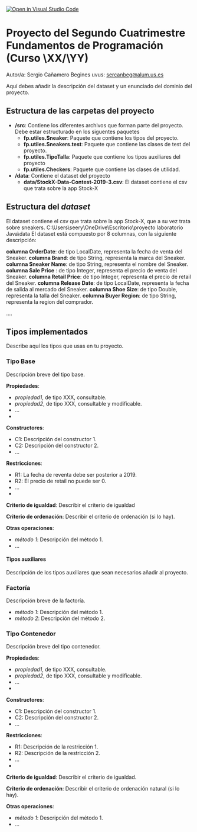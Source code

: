 [![Open in Visual Studio Code](https://classroom.github.com/assets/open-in-vscode-f059dc9a6f8d3a56e377f745f24479a46679e63a5d9fe6f495e02850cd0d8118.svg)](https://classroom.github.com/online_ide?assignment_repo_id=7250281&assignment_repo_type=AssignmentRepo)
# Proyecto del Segundo Cuatrimestre Fundamentos de Programación (Curso  \XX\/\YY\)
Autor/a: Sergio Cañamero Begines   uvus: sercanbeg@alum.us.es

Aquí debes añadir la descripción del dataset y un enunciado del dominio del proyecto.


## Estructura de las carpetas del proyecto

* **/src**: Contiene los diferentes archivos que forman parte del proyecto. Debe estar estructurado en los siguentes paquetes
  * **fp.utiles.Sneaker**: Paquete que contiene los tipos del proyecto.
  * **fp.utiles.Sneakers.test**: Paquete que contiene las clases de test del proyecto.
  * **fp.utiles.TipoTalla**: Paquete que contiene los tipos auxiliares del proyecto
  * **fp.utiles.Checkers**:  Paquete que contiene las clases de utilidad. 
* **/data**: Contiene el dataset del proyecto
    * **data/StockX-Data-Contest-2019-3.csv**: El dataset contiene el csv que trata sobre la app Stock-X
    
    
## Estructura del *dataset*

El dataset contiene el csv que trata sobre la app Stock-X, que a su vez trata sobre sneakers.
C:\Users\seery\OneDrive\Escritorio\proyecto laboratorio Java\data
El dataset está compuesto por 8 columnas, con la siguiente descripción:

**columna OrderDate**: de tipo LocalDate, representa la fecha de venta del Sneaker.
**columna Brand**: de tipo String, representa la marca del Sneaker.
**columna Sneaker Name**: de tipo String, representa el nombre del Sneaker.
**columna Sale Price** : de tipo Integer, representa el precio de venta del Sneaker.
**columna Retail Price**: de tipo Integer, representa el precio de retail del Sneaker.
**columna Release Date**: de tipo LocalDate, representa la fecha de salida al mercado del Sneaker.
**columna Shoe Size**: de tipo Double, representa la talla del Sneaker.
**columna Buyer Region**: de tipo String, representa la region del comprador.

....

## Tipos implementados

Describe aquí los tipos que usas en tu proyecto.

### Tipo Base
Descripción breve del tipo base.

**Propiedades**:

- _propiedad1_, de tipo XXX, consultable. 
- _propiedad2_, de tipo XXX, consultable y modificable. 
- ...
- 
**Constructores**: 

- C1: Descripción del constructor 1.
- C2: Descripción del constructor 2.
- ...

**Restricciones**:
 
- R1: La fecha de reventa  debe ser posterior a 2019.
- R2: El precio de retail no puede ser 0.
- ...
- 
**Criterio de igualdad**: Describir el criterio de igualdad

**Criterio de ordenación**: Describir el criterio de ordenación (si lo hay).

**Otras operaciones**:
 
-	_método 1_: Descripción del método 1.
- ...

#### Tipos auxiliares
Descripción de los tipos auxiliares que sean necesarios añadir al proyecto.

### Factoría
Descripción breve de la factoría.

- _método 1_: Descripción del método 1.
-	_método 2_: Descripción del método 2.


### Tipo Contenedor

Descripción breve del tipo contenedor.

**Propiedades**:

- _propiedad1_, de tipo XXX, consultable. 
- _propiedad2_, de tipo XXX, consultable y modificable. 
- ...
- 
**Constructores**: 

- C1: Descripción del constructor 1.
- C2: Descripción del constructor 2.
- ...

**Restricciones**:
 
- R1: Descripción de la restricción 1.
- R2: Descripción de la restricción 2.
- ...
- 
**Criterio de igualdad**: Describir el criterio de igualdad.

**Criterio de ordenación**: Describir el criterio de ordenación natural (si lo hay).

**Otras operaciones**:
 
-	_método 1_: Descripción del método 1.
- ...
